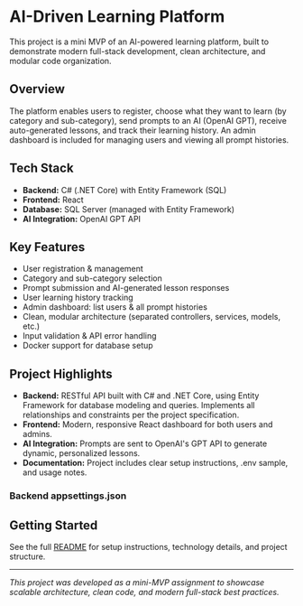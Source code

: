 # AI-Driven Learning Platform

This project is a mini MVP of an AI-powered learning platform, built to demonstrate modern full-stack development, clean architecture, and modular code organization.

## Overview

The platform enables users to register, choose what they want to learn (by category and sub-category), send prompts to an AI (OpenAI GPT), receive auto-generated lessons, and track their learning history. An admin dashboard is included for managing users and viewing all prompt histories.

## Tech Stack

- **Backend:** C# (.NET Core) with Entity Framework (SQL)
- **Frontend:** React
- **Database:** SQL Server (managed with Entity Framework)
- **AI Integration:** OpenAI GPT API

## Key Features

- User registration & management
- Category and sub-category selection
- Prompt submission and AI-generated lesson responses
- User learning history tracking
- Admin dashboard: list users & all prompt histories
- Clean, modular architecture (separated controllers, services, models, etc.)
- Input validation & API error handling
- Docker support for database setup

## Project Highlights

- **Backend:** RESTful API built with C# and .NET Core, using Entity Framework for database modeling and queries. Implements all relationships and constraints per the project specification.
- **Frontend:** Modern, responsive React dashboard for both users and admins.
- **AI Integration:** Prompts are sent to OpenAI's GPT API to generate dynamic, personalized lessons.
- **Documentation:** Project includes clear setup instructions, .env sample, and usage notes.
### Backend appsettings.json

## Getting Started

See the full [README](./README.md) for setup instructions, technology details, and project structure.

---

*This project was developed as a mini-MVP assignment to showcase scalable architecture, clean code, and modern full-stack best practices.*
